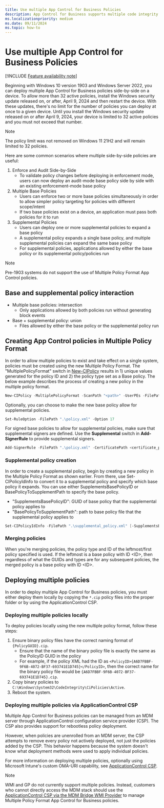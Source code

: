 ```yaml
---
title: Use multiple App Control for Business Policies
description: App Control for Business supports multiple code integrity policies for one device.
ms.localizationpriority: medium
ms.date: 09/11/2024
ms.topic: how-to
---
```


# Use multiple App Control for Business Policies

[!INCLUDE [Feature availability note](../includes/feature-availability-note.md)]

Beginning with Windows 10 version 1903 and Windows Server 2022, you can deploy multiple App Control for Business policies side-by-side on a device. To allow more than 32 active policies, install the Windows security update released on, or after, April 9, 2024 and then restart the device. With these updates, there's no limit for the number of policies you can deploy at once to a given device. Until you install the Windows security update released on or after April 9, 2024, your device is limited to 32 active policies and you must not exceed that number.

>[!NOTE]
>The policy limit was not removed on Windows 11 21H2 and will remain limited to 32 policies.

Here are some common scenarios where multiple side-by-side policies are useful:

1. Enforce and Audit Side-by-Side
    - To validate policy changes before deploying in enforcement mode, users can now deploy an audit-mode base policy side by side with an existing enforcement-mode base policy
2. Multiple Base Policies
    - Users can enforce two or more base policies simultaneously in order to allow simpler policy targeting for policies with different scope/intent
    - If two base policies exist on a device, an application must pass both policies for it to run
3. Supplemental Policies
    - Users can deploy one or more supplemental policies to expand a base policy
    - A supplemental policy expands a single base policy, and multiple supplemental policies can expand the same base policy
    - For supplemental policies, applications allowed by either the base policy or its supplemental policy/policies run

> [!NOTE]
> Pre-1903 systems do not support the use of Multiple Policy Format App Control policies.

## Base and supplemental policy interaction

- Multiple base policies: intersection
  - Only applications allowed by both policies run without generating block events
- Base + supplemental policy: union
  - Files allowed by either the base policy or the supplemental policy run

## Creating App Control policies in Multiple Policy Format

In order to allow multiple policies to exist and take effect on a single system, policies must be created using the new Multiple Policy Format. The "MultiplePolicyFormat" switch in [New-CIPolicy](/powershell/module/configci/new-cipolicy?preserve-view=true&view=win10-ps) results in 1) unique values generated for the policy ID and 2) the policy type set as a Base policy. The below example describes the process of creating a new policy in the multiple policy format.

```powershell
New-CIPolicy -MultiplePolicyFormat -ScanPath "<path>" -UserPEs -FilePath ".\policy.xml" -Level FilePublisher -Fallback SignedVersion,Publisher,Hash
```

Optionally, you can choose to make the new base policy allow for supplemental policies.

```powershell
Set-RuleOption -FilePath ".\policy.xml" -Option 17
```

For signed base policies to allow for supplemental policies, make sure that supplemental signers are defined. Use the **Supplemental** switch in **Add-SignerRule** to provide supplemental signers.

```powershell
Add-SignerRule -FilePath ".\policy.xml" -CertificatePath <certificate_path_> [-Kernel] [-User] [-Update] [-Supplemental] [-Deny]
```

### Supplemental policy creation

In order to create a supplemental policy, begin by creating a new policy in the Multiple Policy Format as shown earlier. From there, use Set-CIPolicyIdInfo to convert it to a supplemental policy and specify which base policy it expands. You can use either SupplementsBasePolicyID or BasePolicyToSupplementPath to specify the base policy.

- "SupplementsBasePolicyID": GUID of base policy that the supplemental policy applies to
- "BasePolicyToSupplementPath": path to base policy file that the supplemental policy applies to

```powershell
Set-CIPolicyIdInfo -FilePath ".\supplemental_policy.xml" [-SupplementsBasePolicyID <BasePolicyGUID>] [-BasePolicyToSupplementPath <basepolicy_path_>] -PolicyId <policy_Id> -PolicyName <PolicyName>
```

### Merging policies

When you're merging policies, the policy type and ID of the leftmost/first policy specified is used. If the leftmost is a base policy with ID \<ID>, then regardless of what the GUIDs and types are for any subsequent policies, the merged policy is a base policy with ID \<ID>.

## Deploying multiple policies

In order to deploy multiple App Control for Business policies, you must either deploy them locally by copying the `*.cip` policy files into the proper folder or by using the ApplicationControl CSP.

### Deploying multiple policies locally

To deploy policies locally using the new multiple policy format, follow these steps:

1. Ensure binary policy files have the correct naming format of `{PolicyGUID}.cip`.
   - Ensure that the name of the binary policy file is exactly the same as the PolicyID GUID in the policy
   - For example, if the policy XML had the ID as `<PolicyID>{A6D7FBBF-9F6B-4072-BF37-693741E1D745}</PolicyID>`, then the correct name for the binary policy file would be `{A6D7FBBF-9F6B-4072-BF37-693741E1D745}.cip`.
2. Copy binary policies to `C:\Windows\System32\CodeIntegrity\CiPolicies\Active`.
3. Reboot the system.

### Deploying multiple policies via ApplicationControl CSP

Multiple App Control for Business policies can be managed from an MDM server through ApplicationControl configuration service provider (CSP). The CSP also provides support for rebootless policy deployment.<br>

However, when policies are unenrolled from an MDM server, the CSP attempts to remove every policy not actively deployed, not just the policies added by the CSP. This behavior happens because the system doesn't know what deployment methods were used to apply individual policies.

For more information on deploying multiple policies, optionally using Microsoft Intune's custom OMA-URI capability, see [ApplicationControl CSP](/windows/client-management/mdm/applicationcontrol-csp).

> [!NOTE]
> WMI and GP do not currently support multiple policies. Instead, customers who cannot directly access the MDM stack should use the [ApplicationControl CSP via the MDM Bridge WMI Provider](/windows/client-management/mdm/applicationcontrol-csp#powershell-and-wmi-bridge-usage-guidance) to manage Multiple Policy Format App Control for Business policies.
